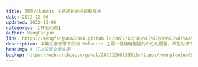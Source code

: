 ```yaml
---
title: 配置Volantis 主题遇到的问题和解决 
date: 2022-12-06
updated: 2022-12-06
categories: [开发心得]
author: MengFanjun
link: https://mengfanjun020906.github.io/2022/12/06/%E7%BB%99%E8%87%AA%E5%B7%B1%E7%9A%84hexo%E5%8D%9A%E5%AE%A2%E4%B8%AA%E6%80%A7%E5%8C%96Volantis%E4%B8%BB%E9%A2%98/
description: 本篇文章记录了我对 Volantis 主题一路磕磕碰碰的个性化配置，希望为接下来要去配置的新手避个坑
headimg: # 可以设置文章头图
backup: https://web.archive.org/web/20221206133510/https://mengfanjun020906.github.io/2022/12/06/给自己的hexo博客个性化Volantis主题/
---
```


